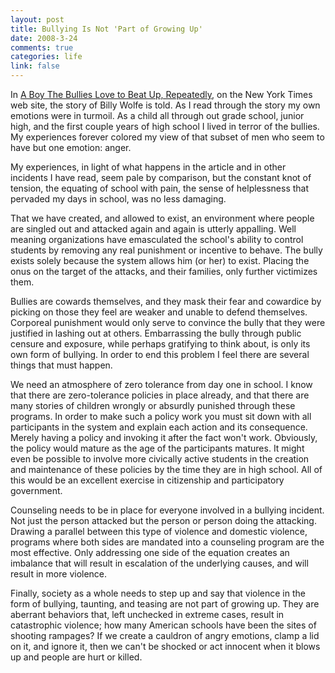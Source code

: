 ```yaml
--- 
layout: post
title: Bullying Is Not 'Part of Growing Up'
date: 2008-3-24
comments: true
categories: life
link: false
---
```

In <a href="http://www.nytimes.com/2008/03/24/us/24land.html?pagewanted=1" title="A Boy the Bullies Love to Beat Up, Repeatedly">A Boy The Bullies Love to Beat Up, Repeatedly</a>, on the New York Times web site, the story of Billy Wolfe is told.  As I read through the story my own emotions were in turmoil.  As a child all through out grade school, junior high, and the first couple years of high school I lived in terror of the bullies.  My experiences forever colored my view of that subset of men who seem to have but one emotion: anger.

My experiences, in light of what happens in the article and in other incidents I have read, seem pale by comparison, but the constant knot of tension, the equating of school with pain, the sense of helplessness that pervaded my days in school, was no less damaging.

That we have created, and allowed to exist, an environment where people are singled out and attacked again and again is utterly appalling.  Well meaning organizations have emasculated the school's ability to control students by removing any real punishment or incentive to behave.  The bully exists solely because the system allows him (or her) to exist.  Placing the onus on the target of the attacks, and their families, only further victimizes them.

Bullies are cowards themselves, and they mask their fear and cowardice by picking on those they feel are weaker and unable to defend themselves.  Corporeal punishment would only serve to convince the bully that they were justified in lashing out at others.  Embarrassing the bully through public censure and exposure, while perhaps gratifying to think about, is only its own form of bullying.  In order to end this problem I feel there are several things that must happen.

We need an atmosphere of zero tolerance from day one in school.  I know that there are zero-tolerance policies in place already, and that there are many stories of children wrongly or absurdly punished through these programs.  In order to make such a policy work you must sit down with all participants in the system and explain each action and its consequence.  Merely having a policy and invoking it after the fact won't work.  Obviously, the policy would mature as the age of the participants matures.  It might even be possible to involve more civically active students in the creation and maintenance of these policies by the time they are in high school.  All of this would be an excellent exercise in citizenship and participatory government.

Counseling needs to be in place for everyone involved in a bullying incident.  Not just the person attacked but the person or person doing the attacking.  Drawing a parallel between this type of violence and domestic violence, programs where both sides are mandated into a counseling program are the most effective.  Only addressing one side of the equation creates an imbalance that will result in escalation of the underlying causes, and will result in more violence.

Finally, society as a whole needs to step up and say that violence in the form of bullying, taunting, and teasing are not part of growing up.  They are aberrant behaviors that, left unchecked in extreme cases, result in catastrophic violence; how many American schools have been the sites of shooting rampages?  If we create a cauldron of angry emotions, clamp a lid on it, and ignore it, then we can't be shocked or act innocent when it blows up and people are hurt or killed.
